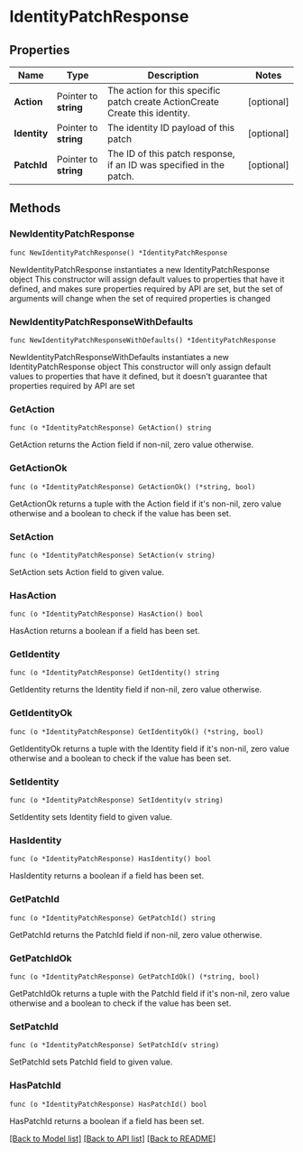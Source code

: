 # IdentityPatchResponse

## Properties

Name | Type | Description | Notes
------------ | ------------- | ------------- | -------------
**Action** | Pointer to **string** | The action for this specific patch create ActionCreate  Create this identity. | [optional] 
**Identity** | Pointer to **string** | The identity ID payload of this patch | [optional] 
**PatchId** | Pointer to **string** | The ID of this patch response, if an ID was specified in the patch. | [optional] 

## Methods

### NewIdentityPatchResponse

`func NewIdentityPatchResponse() *IdentityPatchResponse`

NewIdentityPatchResponse instantiates a new IdentityPatchResponse object
This constructor will assign default values to properties that have it defined,
and makes sure properties required by API are set, but the set of arguments
will change when the set of required properties is changed

### NewIdentityPatchResponseWithDefaults

`func NewIdentityPatchResponseWithDefaults() *IdentityPatchResponse`

NewIdentityPatchResponseWithDefaults instantiates a new IdentityPatchResponse object
This constructor will only assign default values to properties that have it defined,
but it doesn't guarantee that properties required by API are set

### GetAction

`func (o *IdentityPatchResponse) GetAction() string`

GetAction returns the Action field if non-nil, zero value otherwise.

### GetActionOk

`func (o *IdentityPatchResponse) GetActionOk() (*string, bool)`

GetActionOk returns a tuple with the Action field if it's non-nil, zero value otherwise
and a boolean to check if the value has been set.

### SetAction

`func (o *IdentityPatchResponse) SetAction(v string)`

SetAction sets Action field to given value.

### HasAction

`func (o *IdentityPatchResponse) HasAction() bool`

HasAction returns a boolean if a field has been set.

### GetIdentity

`func (o *IdentityPatchResponse) GetIdentity() string`

GetIdentity returns the Identity field if non-nil, zero value otherwise.

### GetIdentityOk

`func (o *IdentityPatchResponse) GetIdentityOk() (*string, bool)`

GetIdentityOk returns a tuple with the Identity field if it's non-nil, zero value otherwise
and a boolean to check if the value has been set.

### SetIdentity

`func (o *IdentityPatchResponse) SetIdentity(v string)`

SetIdentity sets Identity field to given value.

### HasIdentity

`func (o *IdentityPatchResponse) HasIdentity() bool`

HasIdentity returns a boolean if a field has been set.

### GetPatchId

`func (o *IdentityPatchResponse) GetPatchId() string`

GetPatchId returns the PatchId field if non-nil, zero value otherwise.

### GetPatchIdOk

`func (o *IdentityPatchResponse) GetPatchIdOk() (*string, bool)`

GetPatchIdOk returns a tuple with the PatchId field if it's non-nil, zero value otherwise
and a boolean to check if the value has been set.

### SetPatchId

`func (o *IdentityPatchResponse) SetPatchId(v string)`

SetPatchId sets PatchId field to given value.

### HasPatchId

`func (o *IdentityPatchResponse) HasPatchId() bool`

HasPatchId returns a boolean if a field has been set.


[[Back to Model list]](../README.md#documentation-for-models) [[Back to API list]](../README.md#documentation-for-api-endpoints) [[Back to README]](../README.md)


